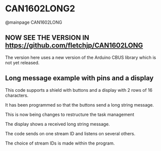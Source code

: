 # CAN1602LONG2

@mainpage CAN1602LONG

## NOW SEE THE VERSION IN https://github.com/fletchjp/CAN1602LONG

The version here uses a new version of the Arduino CBUS library which is not yet released.

## Long message example with pins and a display

This code supports a shield with buttons and a display with 2 rows of 16 characters.

It has been programmed so that the buttons send a long string message.

This is now being changes to restructure the task management

The display shows a received long string message.

The code sends on one stream ID and listens on several others.

The choice of stream IDs is made within the program.
